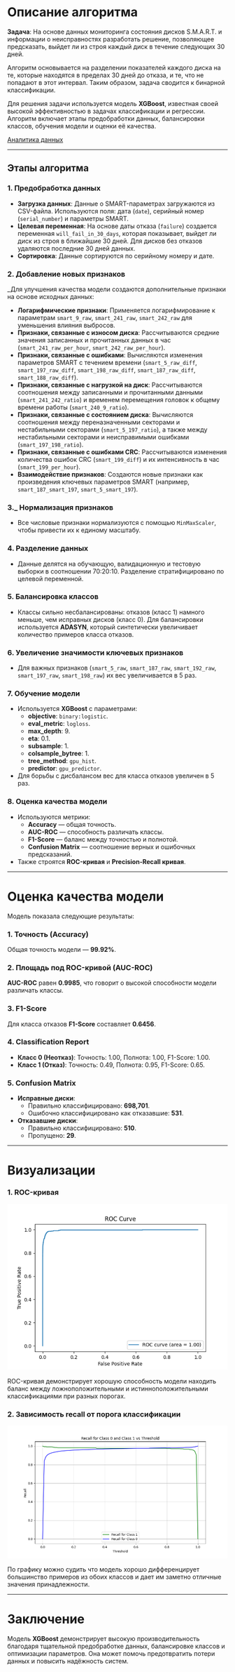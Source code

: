 # Описание алгоритма

**Задача**: На основе данных мониторинга состояния дисков S.M.A.R.T. и информации о неисправностях разработать решение, позволяющее предсказать, выйдет ли из строя каждый диск в течение следующих 30 дней.

Алгоритм основывается на разделении показателей каждого диска на те, которые находятся в пределах 30 дней до отказа, и те, что не попадают в этот интервал. Таким образом, задача сводится к бинарной классификации.

Для решения задачи используется модель **XGBoost**, известная своей высокой эффективностью в задачах классификации и регрессии. Алгоритм включает этапы предобработки данных, балансировки классов, обучения модели и оценки её качества.

[Аналитика данных](Analysis.md)

---

## Этапы алгоритма

### 1. Предобработка данных
   - **Загрузка данных**: Данные о SMART-параметрах загружаются из CSV-файла. Используются поля: дата (`date`), серийный номер (`serial_number`) и параметры SMART.
   - **Целевая переменная**: На основе даты отказа (`failure`) создается переменная `will_fail_in_30_days`, которая показывает, выйдет ли диск из строя в ближайшие 30 дней. Для дисков без отказов удаляются последние 30 дней данных.
   - **Сортировка**: Данные сортируются по серийному номеру и дате.

### 2. Добавление новых признаков
   _Для улучшения качества модели создаются дополнительные признаки на основе исходных данных:
   - **Логарифмические признаки**: Применяется логарифмирование к параметрам `smart_9_raw`, `smart_241_raw`, `smart_242_raw` для уменьшения влияния выбросов.
   - **Признаки, связанные с износом диска**: Рассчитываются средние значения записанных и прочитанных данных в час (`smart_241_raw_per_hour`, `smart_242_raw_per_hour`).
   - **Признаки, связанные с ошибками**: Вычисляются изменения параметров SMART с течением времени (`smart_5_raw_diff`, `smart_197_raw_diff`, `smart_198_raw_diff`, `smart_187_raw_diff`, `smart_188_raw_diff`).
   - **Признаки, связанные с нагрузкой на диск**: Рассчитываются соотношения между записанными и прочитанными данными (`smart_241_242_ratio`) и временем перемещения головок к общему времени работы (`smart_240_9_ratio`).
   - **Признаки, связанные с состоянием диска**: Вычисляются соотношения между переназначенными секторами и нестабильными секторами (`smart_5_197_ratio`), а также между нестабильными секторами и неисправимыми ошибками (`smart_197_198_ratio`).
   - **Признаки, связанные с ошибками CRC**: Рассчитываются изменения количества ошибок CRC (`smart_199_diff`) и их интенсивность в час (`smart_199_per_hour`).
   - **Взаимодействие признаков**: Создаются новые признаки как произведения ключевых параметров SMART (например, `smart_187_smart_197`, `smart_5_smart_197`).

### 3._ Нормализация признаков
   - Все числовые признаки нормализуются с помощью `MinMaxScaler`, чтобы привести их к единому масштабу.

### 4. Разделение данных
   - Данные делятся на обучающую, валидационную и тестовую выборки в соотношении 70:20:10. Разделение стратифицировано по целевой переменной.

### 5. Балансировка классов
   - Классы сильно несбалансированы: отказов (класс 1) намного меньше, чем исправных дисков (класс 0). Для балансировки используется **ADASYN**, который синтетически увеличивает количество примеров класса отказов.

### 6. Увеличение значимости ключевых признаков
   - Для важных признаков (`smart_5_raw`, `smart_187_raw`, `smart_192_raw`, `smart_197_raw`, `smart_198_raw`) их вес увеличивается в 5 раз.

### 7. Обучение модели
   - Используется **XGBoost** с параметрами:
     - **objective**: `binary:logistic`.
     - **eval_metric**: `logloss`.
     - **max_depth**: 9.
     - **eta**: 0.1.
     - **subsample**: 1.
     - **colsample_bytree**: 1.
     - **tree_method**: `gpu_hist`.
     - **predictor**: `gpu_predictor`.
   - Для борьбы с дисбалансом вес для класса отказов увеличен в 5 раз.

### 8. Оценка качества модели
   - Используются метрики:
     - **Accuracy** — общая точность.
     - **AUC-ROC** — способность различать классы.
     - **F1-Score** — баланс между точностью и полнотой.
     - **Confusion Matrix** — соотношение верных и ошибочных предсказаний.
   - Также строятся **ROC-кривая** и **Precision-Recall кривая**.

---

# Оценка качества модели

Модель показала следующие результаты:

### 1. Точность (Accuracy)
Общая точность модели — **99.92%**.

### 2. Площадь под ROC-кривой (AUC-ROC)
**AUC-ROC** равен **0.9985**, что говорит о высокой способности модели различать классы.

### 3. F1-Score
Для класса отказов **F1-Score** составляет **0.6456**.

### 4. Classification Report
- **Класс 0 (Неотказ)**: Точность: 1.00, Полнота: 1.00, F1-Score: 1.00.
- **Класс 1 (Отказ)**: Точность: 0.49, Полнота: 0.95, F1-Score: 0.65.

### 5. Confusion Matrix
- **Исправные диски**:
  - Правильно классифицировано: **698,701**.
  - Ошибочно классифицировано как отказавшие: **531**.
- **Отказавшие диски**:
  - Правильно классифицировано: **510**.
  - Пропущено: **29**.

---

# Визуализации

### 1. ROC-кривая
![ROC Curve](images/ROC.png)

ROC-кривая демонстрирует хорошую способность модели находить баланс между ложноположительными и истинноположительными классификациями при разных порогах.

### 2. Зависимость recall от порога классификации

![Recall Threshold](images/recall.png)

По графику можно судить что модель хорошо дифференцирует большинство примеров из обоих классов и дает им заметно отличные значения принадлежности.

---

# Заключение

Модель **XGBoost** демонстрирует высокую производительность благодаря тщательной предобработке данных, балансировке классов и оптимизации параметров. Она может помочь предотвратить потери данных и повысить надёжность систем.